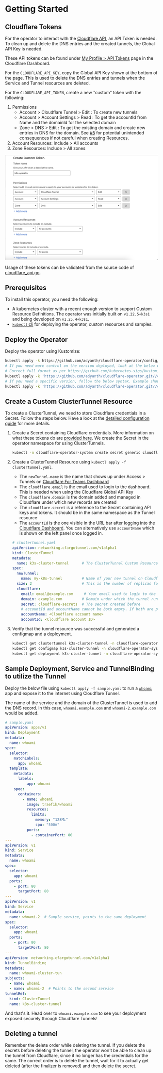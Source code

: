 # Getting Started

## Cloudflare Tokens

For the operator to interact with the [Cloudflare API](https://api.cloudflare.com/), an API Token is needed. To clean up and delete the DNS entries and the created tunnels, the Global API Key is needed.

These API tokens can be found under [My Profile > API Tokens](https://dash.cloudflare.com/profile/api-tokens) page in the Cloudflare Dashboard.

For the `CLOUDFLARE_API_KEY`, copy the Global API Key shown at the bottom of the page. This is used to delete the DNS entries and tunnels when the Service and Tunnel resources are deleted.

For the `CLOUDFLARE_API_TOKEN`, create a new "custom" token with the following:

1. Permissions
    * Account > Cloudflare Tunnel > Edit : To create new tunnels
    * Account > Account Settings > Read : To get the accountId from Name and the domainId for the selected domain
    * Zone > DNS > Edit : To get the existing domain and create new entries in DNS for the domain. See [#5](/adyanth/cloudflare-operator/issues/5) for potential unintended consequences if not careful when creating Resources.
2. Account Resources: Include > All accounts
3. Zone Resources: Include > All zones

![Sample API Token Configuration](../images/api-token-config.png)

Usage of these tokens can be validated from the source code of [cloudflare_api.go](../controllers/cloudflare_api.go).

## Prerequisites

To install this operator, you need the following:

* A kubernetes cluster with a recent enough version to support Custom Resource Definitions. The operator was initially built on `v1.22.5+k3s1` and being developed on `v1.25.4+k3s1`.
* [`kubectl` cli](https://kubernetes.io/docs/tasks/tools/#kubectl) for deploying the operator, custom resources and samples.

## Deploy the Operator

Deploy the operator using Kustomize:

```bash
kubectl apply -k https://github.com/adyanth/cloudflare-operator/config/default
# If you need more control on the version deployed, look at the below example
# Correct full format as per https://github.com/kubernetes-sigs/kustomize/blob/master/examples/remoteBuild.md
kubectl apply -k 'https://github.com/adyanth/cloudflare-operator.git//config/default?ref=main'
# If you need a specific version, follow the below syntax. Example shown for v0.4.1
kubectl apply -k 'https://github.com/adyanth/cloudflare-operator.git//config/default?ref=v0.4.1'
```

## Create a Custom ClusterTunnel Resource

To create a ClusterTunnel, we need to store Cloudflare credentials in a Secret. Follow the steps below. Have a look at the [detailed configuration guide](configuration.md) for more details.

1. Create a Secret containing Cloudflare credentials. More information on what these tokens do are [provided here](#cloudflare-tokens). We create the Secret in the operator namespace for using ClusterTunnels.

    ```bash
    kubectl -n cloudflare-operator-system create secret generic cloudflare-secrets --from-literal CLOUDFLARE_API_TOKEN=<api-token> --from-literal CLOUDFLARE_API_KEY=<api-key>
    ```

2. Create a ClusterTunnel Resource using `kubectl apply -f clustertunnel.yaml`.
    * The `newTunnel.name` is the name that shows up under Access > Tunnels on [Cloudflare For Teams Dashboard](https://dash.teams.cloudflare.com/)
    * The `cloudflare.email` is the email used to login to the dashboard. This is needed when using the Cloudflare Global API Key
    * The `cloudflare.domain` is the domain added and managed in Cloudflare under which new records are created
    * The `cloudflare.secret` is a reference to the Secret containing API keys and tokens. It should be in the same namespace as the Tunnel resource
    * The `accountId` is the one visible in the URL bar after logging into the [Cloudflare Dashboard](https://dash.cloudflare.com/). You can alternatively use `accountName` which is shown on the left panel once logged in.

    ```yaml
    # clustertunnel.yaml
    apiVersion: networking.cfargotunnel.com/v1alpha1
    kind: ClusterTunnel
    metadata:
      name: k3s-cluster-tunnel      # The ClusterTunnel Custom Resource Name
    spec:
      newTunnel:
        name: my-k8s-tunnel         # Name of your new tunnel on Cloudflare
      size: 2                       # This is the number of replicas for cloudflared
      cloudflare:
        email: email@example.com     # Your email used to login to the Cloudflare Dashboard
        domain: example.com         # Domain under which the tunnel runs and adds DNS entries to
        secret: cloudflare-secrets  # The secret created before
        # accountId and accountName cannot be both empty. If both are provided, Account ID is used if valid, else falls back to Account Name.
        accountName: <Cloudflare account name>
        accountId: <Cloudflare account ID>
    ```

3. Verify that the tunnel resource was successful and generated a configmap and a deployment.

    ```bash
    kubectl get clustertunnel k3s-cluster-tunnel -n cloudflare-operator-system
    kubectl get configmap k3s-cluster-tunnel -n cloudflare-operator-system
    kubectl get deployment k3s-cluster-tunnel -n cloudflare-operator-system
    ```

## Sample Deployment, Service and TunnelBinding to utilize the Tunnel

Deploy the below file using `kubectl apply -f sample.yaml` to run a [`whoami`](https://github.com/traefik/whoami) app and expose it to the internet using Cloudflare Tunnel.

The name of the service and the domain of the ClusterTunnel is used to add the DNS record. In this case, `whoami.example.com` and `whoami-2.example.com` would be added.

```yaml
# sample.yaml
apiVersion: apps/v1
kind: Deployment
metadata:
  name: whoami
spec:
  selector:
    matchLabels:
      app: whoami
  template:
    metadata:
      labels:
          app: whoami
    spec:
      containers:
        - name: whoami
          image: traefik/whoami
          resources:
            limits:
              memory: "128Mi"
              cpu: "500m"
          ports:
            - containerPort: 80
---
apiVersion: v1
kind: Service
metadata:
  name: whoami
spec:
  selector:
    app: whoami
  ports:
    - port: 80
      targetPort: 80
---
apiVersion: v1
kind: Service
metadata:
  name: whoami-2  # Sample service, points to the same deployment
spec:
  selector:
    app: whoami
  ports:
    - port: 80
      targetPort: 80
---
apiVersion: networking.cfargotunnel.com/v1alpha1
kind: TunnelBinding
metadata:
  name: whoami-cluster-tun
subjects:
  - name: whoami
  - name: whoami-2  # Points to the second service
tunnelRef:
  kind: ClusterTunnel
  name: k3s-cluster-tunnel
```

And that's it. Head over to `whoami.example.com` to see your deployment exposed securely through Cloudflare Tunnels!

## Deleting a tunnel

Remember the delete order while deleting the tunnel. If you delete the secrets before deleting the tunnel, the operator won't be able to clean up the tunnel from Cloudflare, since it no longer has the credentials for the same.
The correct order is to delete the tunnel, wait for it to actually get deleted (after the finalizer is removed) and then delete the secret.